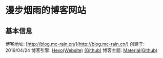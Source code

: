 # 漫步烟雨的博客网站

## 基本信息
博客地址: [http://blog.mc-rain.cn/](http://blog.mc-rain.cn/)
创建于: 2019/04/24
博客引擎: [Hexo(Website)](https://hexo.io/zh-cn/) [(Github)]()
博客主题: [Material(Github)](https://github.com/viosey/hexo-theme-material)